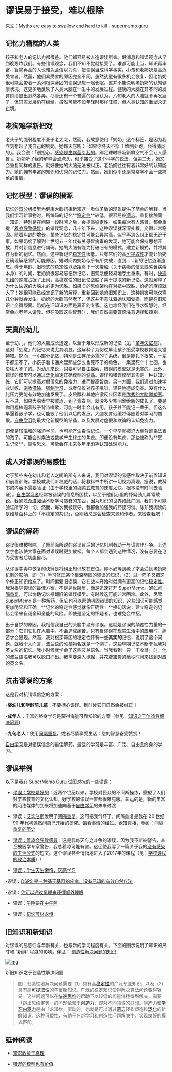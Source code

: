 # 谬误易于接受，难以根除

原文：[Myths are easy to swallow and hard to kill - supermemo.guru](https://supermemo.guru/wiki/Myths_are_easy_to_swallow_and_hard_to_kill)

## 记忆力糟糕的人类

孩子和老人的记忆力都很差。他们都容易被人造谬误所害。假消息和错误观念从早到晚轰炸我们。有些错误观念，我们不知不觉就接受了。谁都可能上当，知识再丰富、智商再高的人也难免会信以为真，把谬误当成科学事实。小孩和老奶奶是高危受害者。然而，他们易受害的原因完全不同。虽然孩童有很多机会恢复，但老奶奶很可能会带着一系列根深蒂固的谬误思想一起长眠。这并不能说明老奶奶的认知健康状况。这更多地反映了人类大脑在一生中的发展过程。健康的大脑在其不同的发育阶段显出迥然各异。尽管还有一个普遍的谬误认为，八旬老人的大脑就不再发展了，但其实发展仍在继续，虽然可能不如年轻时那样旺盛，但人类认知的重塑永无止境。

## 老狗难学新把戏

老头子的脆弱程度不亚于老太太，然而，我故意使用「奶奶」这个标签，是因为我立刻想起了我自己的奶奶。她每天唠叨：「如果你冬天不穿 T 恤到处跑，会得肺炎的」。我会说：「别担心。[感染是由病菌引起的](https://supermemo.guru/wiki/Myth:_We_catch_a_cold_from_cold)。踢足球时呼吸新鲜空气不会让人感冒」。奶奶听了我的解释会点点头，似乎接受了这个科学的说法，但第二天，她又会重复同样的忠告。就好像她的大脑无法被纠正。老奶奶往往有着非常好的认知能力。她们拥有丰富的知识和优秀的记忆力。然而，她们似乎还是常常学不会一些简单的事情。

## 记忆模型：谬误的根源

[记忆的双分组模型](https://supermemo.guru/wiki/Two_component_model_of_memory)为健康大脑抗拒新知这一看似矛盾的现象提供了简单的解释。当我们学习新事物时，所编码的记忆**[稳定性](https://supermemo.guru/wiki/Stability)**较低，很容易被[遗忘](https://supermemo.guru/wiki/Forgetting)。重复接触同一知识，特别是在间隔一段时间之后，会提高[稳定性](https://supermemo.guru/wiki/Stability)。如果每次有人感冒，都会重提「[着凉导致感冒](https://supermemo.guru/wiki/Myth:_We_catch_a_cold_from_cold)」的错误观念，几十年下来，这种谬误就深深扎根，变得非常稳固。随着年龄的增长，某些记忆的稳定性可能会异常高，似乎再怎么纠正都无济于事。如果奶奶了解到上世纪五十年代有关感冒病毒的发现，她可能会保持思想开放，并对新信息进行编码。她的大脑有能力打破旧有的模式，建立新模式，并将其存为新的记忆。然而，这些新记忆[稳定性](https://supermemo.guru/wiki/Stability)很低。只有它们的高[可提取性](https://supermemo.guru/wiki/Retrievability)才能让奶奶正确理解感冒的可能原因。短时间内奶奶似乎有所突破，直到......新的记忆逐渐遗忘。碍于年龄、旧模式的稳定性以及距离下一次接触（关于病毒的信息或感冒病毒本身）的时间，老奶奶很容易忘记新记忆，旧观念便轻易地卷土重来。有时，[快速思维](https://supermemo.guru/wiki/Fast_thinking)的速度占据了上风，高稳定性的旧记忆战胜了易于提取的新记忆。这就解释了为什么快速的大脑未必更为优胜。如果旧的思维架构在对抗中取胜，奶奶的麻烦就大了！她很可能已经忘记了新的解释，重新回到她的旧知识上，这种损害可能仅需几分钟就会发生。奶奶的大脑虽然老了，但这并不意味着她认知受损，而是在旧知识上变得顽固。奶奶在旧知识方面是真正的专家。这也难怪我们在寻求智慧时，经常会向老年人请教。但在吸取这些智慧时，我们自然需要谨慎注意选择和甄别。

## 天真的幼儿

至于幼儿，他们的大脑成长迅速，以至于难以形成新的记忆（见：[童年失忆症](https://supermemo.guru/wiki/Childhood_amnesia)）。这对「刻意」的记忆来说尤其明显。这解释了为何过早让孩子接受学校教育是大错特错。然而，一小部分记忆，特别是生存所必需的子系统，倒是能扎下根来，一辈子都忘不了。小孩子看卡通片里那些怎么也死不了的角色，一集里死个十七回，也没啥大不了的。对幼儿来说，只要可以[自由探索](https://supermemo.guru/wiki/On_freedom_of_education_and_freedom_of_information)，错误的模型就是无害的。此外，错误的模型可以通过[泛化](https://supermemo.guru/wiki/Generalization)加速正确模型的[结晶](https://supermemo.guru/wiki/Crystallization)。谬误和错误模型其实是一种认知训练，它们可以提高对假信息的免疫力，进而提高智商。另一方面，我们通过加速学业训练、[宗教灌输](https://supermemo.guru/wiki/Ban_on_homeschooling)、[强制学习](https://supermemo.guru/wiki/Coercion_in_learning)，或者仅仅对孩子吼叫，轻易地造成伤害。没有什么比压力更能有效地加速发展了。皮质醇和其他应激反应因素是[优秀的大脑雕塑家](https://supermemo.guru/wiki/How_baby_brain_does_not_work)。只不过，如果大脑太早被雕琢，到了青春期，就没多少空间留给新的成长了。要是你用棍棒逼着孩子背诗唱歌，可能一时半会儿有用，孩子甚至能记一辈子。但这么早逼着孩子学，也可能毁了他们以后的发展。大脑发育迟缓将伴随着对学习的憎恨。[自由学习](https://supermemo.guru/wiki/Free_learning)能最大化新模型的结晶，以及发展对虚假和欺骗的认知免疫力。

即使是较温和的[强迫学习](https://supermemo.guru/wiki/Coercive_learning)，也可能产生[毒性记忆](https://supermemo.guru/wiki/Toxic_memories)。一个早早就被迫大量背诵乘法表的孩子，可能会对乘法或数学产生终生的焦虑。即便没有焦虑，那些被称为**[寄生记忆](https://supermemo.guru/wiki/Parasitic_memories)**，顾名思义，可能会在未来多年里消耗认知处理能力。

## 成人对谬误的易感性

对于那些夹在幼儿和老人之间的所有人来说，我们对谬误的易感性取决于前置知识和前置训练。学校教我们听权威的话，将教科书中所讲一切视为真理。据说，教科书的内容不需要验证（由于学校里的[填鸭式教育](https://supermemo.guru/wiki/Cramming)的速度太快，根本没有时间去验证）。[自由学习者](https://supermemo.guru/wiki/Free_learning)经常被错误的信息所困扰，以至于他们心里的怀疑劲儿异常敏锐。我通过[渐进阅读](https://supermemo.guru/wiki/Incremental_reading)不断学习愚蠢的东西，因为知识的世界如此广阔，我们不可能验证所学的一切。然而，每次我被误导，我都会加强我的怀疑习惯。除非我阅读的是维基百科上的「不稳定的共识」，否则我总是会检查来源和作者。来检查[我](https://supermemo.guru/wiki/Piotr_Wozniak)吧！

## 谬误的解药

谬误很难被根除。了解前面所说的谬误背后的记忆机制有助于与谎言作斗争。上述文字也该使大家在面对谬误时更加放松。每个人都会遇到这种情况，没有必要在沦为受害者后切腹自尽。

从谬误中毒中恢复的诀窍是将纠正知识放在首位。你不必等到老了才会受到老奶奶机制的影响，即（1）学习修正某个根深蒂固的谬误的知识，（2）过一阵子又把这个修正知识给忘了。时间偏爱旧谬误，它在战斗开始时就拥有更高的记忆[稳定性](https://supermemo.guru/wiki/Stability)。我对根除谬误的最佳方案，不是遁世隐居，而是迅速打开 [SuperMemo](https://supermemo.guru/wiki/SuperMemo)。通过[间隔重复](https://supermemo.guru/wiki/Spaced_repetition)，可以协助记忆推翻旧的错误模型。有时候这可能非常困难。此外，尽管 [SuperMemo](https://supermemo.guru/wiki/SuperMemo) 是一种解药，但它也可以帮助巩固错误的知识，这些知识可能感觉更加明显和正确。**记忆的稳定性感觉就像正确性！**换句话说，建立稳定的记忆会带来自诩全知全能的风险。即使是坚定的怀疑者，也难免会中招。

出于自然的原因，我相信我自己的头脑中没有谬误。这就是谬误的颠覆性力量的一部分：它们驻扎在大脑中，不会造成痛苦。只有当谬误在现实生活中的应用时，痛苦才会显现。然而，我对根深蒂固的稳定性怀有一些**真实的**记忆，说明了这个问题。就我个人而言，波兰语的动植物名就是一个例子，这些早期记忆不断干扰我对英文名的记忆。我小时候就学会了这些波兰语名。当我看到一只「丰收鼠」时，他的波兰语名我可以脱口而出。我需要深入挖掘，并花费宝贵的毫秒时间来找到对应的英文名。

## 抗击谬误的方案

这是我对抗错误信念的方案：

-**婴幼儿和学龄前儿童**：不要担心谬误。到时候它们自然会被纠正！

-**成年人**：丰富的终身学习是获得海量可靠知识的方案（参见：[知识之于创造性解决问题](https://supermemo.guru/wiki/Knowledge_in_creative_problem_solving))

-**九旬老人**：使用[间隔重复](https://supermemo.guru/wiki/Spaced_repetition)，或者尽情享受生活：您的智慧备受赞赏！

[自由学习](https://supermemo.guru/wiki/Free_learning)是对错误信念的最佳解药。最佳的学习是丰富、广泛、自由且终身的学习。

## 谬误举例

以下是我在 [SuperMemo Guru](https://supermemo.guru/wiki/SuperMemo_Guru) 试图对抗的一些谬误：

- [谬误：学校是好的](https://supermemo.guru/wiki/Mythology_that_keeps_the_archaic_school_system_alive)：近两个世纪以来，学校对民众的不间断操练，重塑了人们对学校教育的文化认知。好学校的谬误一直都很难克服。幸运的是，新的丰富的网络媒体的到来将加速向基于[自由学习](https://supermemo.guru/wiki/Free_learning)的未来过渡

- 谬误：[艾宾浩斯](https://supermemo.guru/wiki/Ebbinghaus)发明了[间隔重复](https://supermemo.guru/wiki/Spaced_repetition)。这可把我气坏了，间隔重复是我在 20 世纪 90 年代初偶然间自己开始的研究。请看[事情的经过](https://www.supermemo.com/en/blog/did-ebbinghaus-invent-spaced-repetition)。欲知真相，参阅：[间隔重复的历史](https://supermemo.guru/wiki/History_of_spaced_repetition)

- [谬误：着凉会导致感冒](https://supermemo.guru/wiki/Myth:_you_can_catch_a_cold_from_cold)：这是我每天与之斗争的谬误，因为我不断被警告，甚至被医学专家警告，我总着凉可能有害。这促使我写了一篇关于我的[没有感染的生活公式](https://supermemo.guru/wiki/Formula_for_common_cold_prevention)的短文。这个谬误甚至悄悄地进入了2017年的课程（见：[学校课程的政治本质](https://supermemo.guru/wiki/School_curriculum_is_inherently_political)）!

- [谬误：学生天生懒惰，厌恶学习](https://supermemo.guru/wiki/Myth:_Students_are_naturally_lazy_and_do_not_like_to_learn)

-谬误：[DSPS 是一种基于基因的疾病，没有已知的有效自然疗法](https://supermemo.guru/wiki/Curing_DSPS_and_insomnia)

-谬误：[你可以通过早睡来获得额外睡眠](https://supermemo.guru/wiki/How_do_we_fall_asleep%3F)

- 谬误：[午睡要在中午睡](https://supermemo.guru/wiki/Best_time_for_napping)

- 谬误：[记忆可以永恒](https://supermemo.guru/wiki/Forgotten_memories_are_ultimately_lost_for_good)

## 旧知识和新知识

对谬误的易感性与年龄有关，也与新的学习程度有关。下面的图示说明了知识的尺寸和 “新鲜” 程度的影响。详见： [创造性解决问题的知识](https://supermemo.guru/wiki/Knowledge_in_creative_problem_solving)

[![img](https://supermemo.guru/images/thumb/0/0c/Knowledge_in_creative_problem_solving.png/800px-Knowledge_in_creative_problem_solving.png)](https://supermemo.guru/wiki/File:Knowledge_in_creative_problem_solving.png)

新旧知识之于创造性解决问题

> 图：创造性地解决问题需要（1）具有高[稳定性](https://supermemo.guru/wiki/Stability)的广泛专业知识，以及（2）具有高[可提取性](https://supermemo.guru/wiki/Retrievability)的丰富新知识。广泛的稳定知识使得解决算法问题变得容易。这些问题可以在[快速思维](https://supermemo.guru/wiki/Fast_thinking)的帮助下以较低的能量消耗得到解决。需要「跳出思维定势」的问题依赖于[创造力](https://supermemo.guru/wiki/Creativity)，即对不同领域的联想。创造力和[学习内驱力](https://supermemo.guru/wiki/Learn_drive)是由「求知欲」驱动的，也就是可以通过[遗忘](https://supermemo.guru/wiki/Forgetting)轻松塑造和[泛化](https://supermemo.guru/wiki/Generalization)的新鲜知识。这种可塑性，有助于在新学习和创造性问题解决中，实现良好的模式匹配。

## 延伸阅读

- [知识收敛于真理](https://supermemo.guru/wiki/On_freedom_of_education_and_freedom_of_information)

- [错误的模型也有价值](https://supermemo.guru/wiki/Value_of_wrong_models)